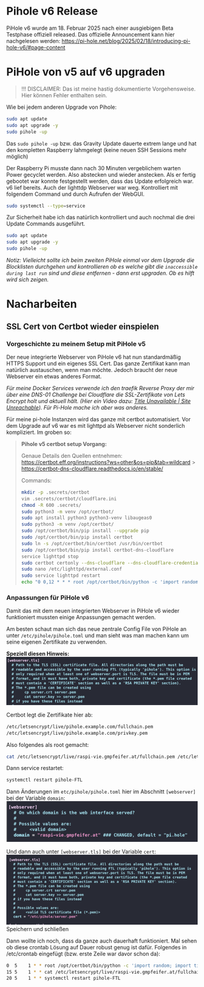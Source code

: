 # Pihole v6 Release

PiHole v6 wurde am 18. Februar 2025 nach einer ausgiebigen Beta Testphase offiziell released.
Das offizielle Announcement kann hier nachgelesen werden: https://pi-hole.net/blog/2025/02/18/introducing-pi-hole-v6/#page-content

# PiHole von v5 auf v6 upgraden

> !!! DISCLAIMER: Das ist meine hastig dokumentierte Vorgehensweise. Hier können Fehler enthalten sein.

Wie bei jedem anderen Upgrade von Pihole:

```bash
sudo apt update
sudo apt upgrade -y
sudo pihole -up
```

Das `sudo pihole -up` bzw. das Gravity Update dauerte extrem lange und hat den kompletten Raspberry lahmgelegt (keine neuen SSH Sessions mehr möglich)

Der Raspberry Pi musste dann nach 30 Minuten vergeblichem warten Power gecyclet werden. Also abstecken und wieder anstecken.
Als er fertig gebootet war konnte festgestellt werden, dass das Update erfolgreich war. v6 lief bereits. Auch der lighttdp Webserver war weg.
Kontrolliert mit folgendem Command und durch Aufrufen der WebGUI.

```bash
sudo systemctl --type=service
```

Zur Sicherheit habe ich das natürlich kontrolliert und auch nochmal die drei Update Commands ausgeführt.

```bash
sudo apt update
sudo apt upgrade -y
sudo pihole -up
```

_Notiz: Vielleicht sollte ich beim zweiten PiHole einmal vor dem Upgrade die Blocklisten durchgehen und kontrollieren ob es welche gibt die `inaccessible during last run` sind und diese entfernen - dann erst upgraden. Ob es hilft wird sich zeigen._

# Nacharbeiten

## SSL Cert von Certbot wieder einspielen

### Vorgeschichte zu meinem Setup mit PiHole v5

Der neue integrierte Webserver von PiHole v6 hat nun standardmäßig HTTPS Support und ein eigenes SSL Cert. Das ganze Zertifikat kann man natürlich austauschen, wenn man möchte. Jedoch braucht der neue Webserver ein etwas anderes Format.

_Für meine Docker Services verwende ich den traefik Reverse Proxy der mir über eine DNS-01 Challenge bei Cloudflare die SSL-Zertifikate von Lets Encrypt holt und aktuell hält. (Hier ein Video dazu: [Title Unavailable \| Site Unreachable](https://www.youtube.com/watch?v=-hfejNXqOzA&t=23s)). Für Pi-Hole mache ich aber was anderes._

Für meine pi-hole Instanzen wird das ganze mit certbot automatisiert. Vor dem Upgrade auf v6 war es mit lighttpd als Webserver nicht sonderlich kompliziert. Im groben so:

> **Pihole v5 certbot setup Vorgang:**
>
> Genaue Details den Quellen entnehmen:
> https://certbot.eff.org/instructions?ws=other&os=pip&tab=wildcard > https://certbot-dns-cloudflare.readthedocs.io/en/stable/
>
> Commands:
>
> ```bash
> mkdir -p .secrets/certbot
> vim .secrets/certbot/cloudflare.ini
> chmod -R 600 .secrets/
> sudo python3 -m venv /opt/certbot/
> sudo apt install python3 python3-venv libaugeas0
> sudo python3 -m venv /opt/certbot/
> sudo /opt/certbot/bin/pip install --upgrade pip
> sudo /opt/certbot/bin/pip install certbot
> sudo ln -s /opt/certbot/bin/certbot /usr/bin/certbot
> sudo /opt/certbot/bin/pip install certbot-dns-cloudflare
> service lighttpd stop
> sudo certbot certonly --dns-cloudflare --dns-cloudflare-credentials .secrets/certbot/cloudflare.ini --dns-cloudflare-propagation-seconds 60 -d raspberrypi.gmpfeifer.at -d pi.gmpfeifer.at -d pihole.gmpfeifer.at
> sudo nano /etc/lighttpd/external.conf
> sudo service lighttpd restart
> echo "0 0,12 * * * root /opt/certbot/bin/python -c 'import random; import time; time.sleep(random.random() * 3600)' && sudo certbot renew -q" | sudo tee -a /etc/crontab > /dev/null
> ```

### Anpassungen für PiHole v6

Damit das mit dem neuen integrierten Webserver in PiHole v6 wieder funktioniert mussten einige Anpassungen gemacht werden.

Am besten schaut man sich das neue zentrale Config File von PiHole an unter `/etc/pihole/pihole.toml` und man sieht was man machen kann um seine eigenen Zertifikate zu verwenden.

**Speziell diesen Hinweis:**
![alt text](<../media/Pasted image 20250218235046.png>)

Certbot legt die Zertifikate hier ab:

```bash
/etc/letsencrypt/live/pihole.example.com/fullchain.pem
/etc/letsencrypt/live/pihole.example.com/privkey.pem
```

Also folgendes als root gemacht:

```bash
cat /etc/letsencrypt/live/raspi-vie.gmpfeifer.at/fullchain.pem /etc/letsencrypt/live/raspi-vie.gmpfeifer.at/privkey.pem > /etc/pihole/server.pem
```

Dann service restartet:

```bash
systemctl restart pihole-FTL
```

Dann Änderungen im `etc/pihole/pihole.toml` hier im Abschnitt `[webserver]` bei der Variable `domain`:
![alt text](<../media/Pasted image 20250218231609.png>)

Und dann auch unter `[webserver.tls]` bei der Variable `cert`:
![alt text](<../media/Pasted image 20250218223635.png>)
Speichern und schließen

Dann wollte ich noch, dass da ganze auch dauerhaft funktioniert. Mal sehen ob diese crontab Lösung auf Dauer robust genug ist dafür.
Folgendes in /etc/crontab eingefügt (bzw. erste Zeile war davor schon da):

```bash
0  5	1 * * root /opt/certbot/bin/python -c 'import random; import time; time.sleep(random.random() * 3600)' && sudo certbot renew -q
15 5	1 * * cat /etc/letsencrypt/live/raspi-vie.gmpfeifer.at/fullchain.pem /etc/letsencrypt/live/raspi-vie.gmpfeifer.at/privkey.pem > /etc/pihole/server.pem
20 5	1 * * systemctl restart pihole-FTL
```
